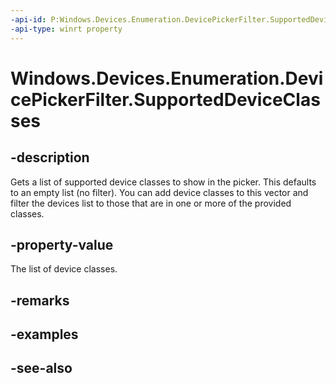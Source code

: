 ```yaml
---
-api-id: P:Windows.Devices.Enumeration.DevicePickerFilter.SupportedDeviceClasses
-api-type: winrt property
---
```


<!-- Property syntax
public Windows.Foundation.Collections.IVector<Windows.Devices.Enumeration.DeviceClass> SupportedDeviceClasses { get; }
-->

# Windows.Devices.Enumeration.DevicePickerFilter.SupportedDeviceClasses

## -description
Gets a list of supported device classes to show in the picker. This defaults to an empty list (no filter). You can add device classes to this vector and filter the devices list to those that are in one or more of the provided classes.

## -property-value
The list of device classes.

## -remarks

## -examples

## -see-also
